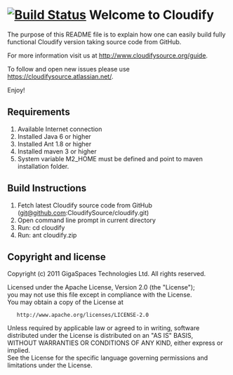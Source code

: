 [![Build Status](https://secure.travis-ci.org/CloudifySource/cloudify.png)](http://travis-ci.org/CloudifySource/cloudify)
Welcome to Cloudify
======================

The purpose of this README file is to explain how one can easily build fully functional Cloudify version taking source code from GitHub.

For more information visit us at http://www.cloudifysource.org/guide.

To follow and open new issues please use https://cloudifysource.atlassian.net/.

Enjoy!


Requirements
-------------
1. Available Internet connection 
2. Installed Java 6 or higher
3. Installed Ant 1.8 or higher
4. Installed maven 3 or higher 
5. System variable  M2_HOME must be defined and point to maven installation folder.


Build Instructions
------------------
1. Fetch latest Cloudify source code from GitHub (git@github.com:CloudifySource/cloudify.git)
2. Open command line prompt in current directory
3. Run: cd cloudify
4. Run: ant cloudify.zip




Copyright and license
----------------------
Copyright (c) 2011 GigaSpaces Technologies Ltd. All rights reserved.

Licensed under the Apache License, Version 2.0 (the "License");<br/>
you may not use this file except in compliance with the License.<br/>
You may obtain a copy of the License at 

       http://www.apache.org/licenses/LICENSE-2.0
	   
Unless required by applicable law or agreed to in writing, software<br/>
distributed under the License is distributed on an "AS IS" BASIS,<br/>
WITHOUT WARRANTIES OR CONDITIONS OF ANY KIND, either express or implied.<br/>
See the License for the specific language governing permissions and<br/>
limitations under the License.
